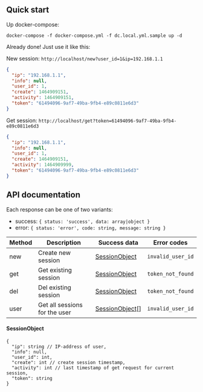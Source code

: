 Quick start
-----------
Up docker-compose: 
```
docker-compose -f docker-compose.yml -f dc.local.yml.sample up -d
```
Already done! Just use it like this:

New session: `http://localhost/new?user_id=1&ip=192.168.1.1`
```json
{
  "ip": "192.168.1.1",
  "info": null,
  "user_id": 1,
  "create": 1464909151,
  "activity": 1464909151,
  "token": "61494096-9af7-49ba-9fb4-e89c0811e6d3"
}
```
Get session: `http://localhost/get?token=61494096-9af7-49ba-9fb4-e89c0811e6d3`
```json
{
  "ip": "192.168.1.1",
  "info": null,
  "user_id": 1,
  "create": 1464909151,
  "activity": 1464909999,
  "token": "61494096-9af7-49ba-9fb4-e89c0811e6d3"
}
```

API documentation
-----------------
Each response can be one of two variants:

* success: `{ status: 'success', data: array|object }`
* error: `{ status: 'error', code: string, message: string }`

Method | Description | Success data | Error codes
-------|-------------|--------------|------------
new | Create new session | [SessionObject](#sessionobject) | `invalid_user_id`
get | Get existing session | [SessionObject](#sessionobject) | `token_not_found`
del | Del existing session | [SessionObject](#sessionobject) | `token_not_found`
user | Get all sessions for the user | [SessionObject](#sessionobject)[] | `invalid_user_id`

#### SessionObject
```
{
  "ip": string // IP-address of user,
  "info": null,
  "user_id": int,
  "create": int // create session timestamp,
  "activity": int // last timestamp of get request for current session,
  "token": string
}
